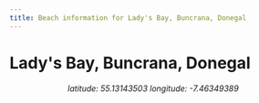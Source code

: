 ```yaml
---
title: Beach information for Lady's Bay, Buncrana, Donegal
---
```

# Lady's Bay, Buncrana, Donegal 

<div align="center"><i>latitude: 55.13143503 longitude: -7.46349389</i></div>